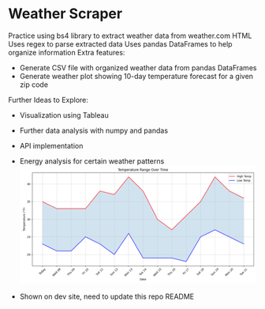 # Weather Scraper
Practice using bs4 library to extract weather data from weather.com HTML
Uses regex to parse extracted data 
Uses pandas DataFrames to help organize information
Extra features: 
- Generate CSV file with organized weather data from pandas DataFrames
- Generate weather plot showing 10-day temperature forecast for a given zip code

Further Ideas to Explore: 
- Visualization using Tableau
- Further data analysis with numpy and pandas
- API implementation
- Energy analysis for certain weather patterns
![Alt text](sampleweatherplot.png?raw=true "Sample Temperature")


- Shown on dev site, need to update this repo README
